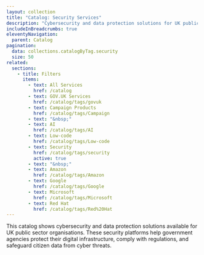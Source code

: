 ```yaml
---
layout: collection
title: "Catalog: Security Services"
description: "Cybersecurity and data protection solutions for UK public sector organisations"
includeInBreadcrumbs: true
eleventyNavigation:
  parent: Catalog
pagination:
  data: collections.catalogByTag.security
  size: 50
related:
  sections:
    - title: Filters
      items:
        - text: All Services
          href: /catalog
        - text: GOV.UK Services
          href: /catalog/tags/govuk
        - text: Campaign Products
          href: /catalog/tags/Campaign
        - text: "&nbsp;"
        - text: AI
          href: /catalog/tags/AI
        - text: Low-code
          href: /catalog/tags/Low-code
        - text: Security
          href: /catalog/tags/security
          active: true
        - text: "&nbsp;"
        - text: Amazon
          href: /catalog/tags/Amazon
        - text: Google
          href: /catalog/tags/Google
        - text: Microsoft
          href: /catalog/tags/Microsoft
        - text: Red Hat
          href: /catalog/tags/Red%20Hat
---
```


This catalog shows cybersecurity and data protection solutions available for UK public sector organisations. These security platforms help government agencies protect their digital infrastructure, comply with regulations, and safeguard citizen data from cyber threats.
